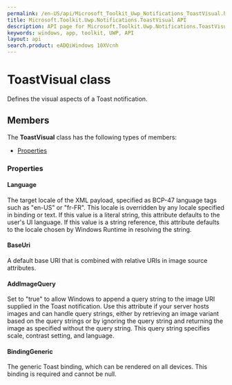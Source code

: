 ```yaml
---
permalink: /en-US/api/Microsoft_Toolkit_Uwp_Notifications_ToastVisual.htm
title: Microsoft.Toolkit.Uwp.Notifications.ToastVisual API 
description: API page for Microsoft.Toolkit.Uwp.Notifications.ToastVisual
keywords: windows, app, toolkit, UWP, API
layout: api
search.product: eADQiWindows 10XVcnh
---
```



# ToastVisual class

Defines the visual aspects of a Toast notification.

## Members

The **ToastVisual** class has the following types of members:

* [Properties](#Properties)

### Properties

#### Language

The target locale of the XML payload, specified as BCP-47 language tags such as "en-US" or "fr-FR". This locale is overridden by any locale specified in binding or text. If this value is a literal string, this attribute defaults to the user's UI language. If this value is a string reference, this attribute defaults to the locale chosen by Windows Runtime in resolving the string.



#### BaseUri

A default base URI that is combined with relative URIs in image source attributes.



#### AddImageQuery

Set to "true" to allow Windows to append a query string to the image URI supplied in the Toast notification. Use this attribute if your server hosts images and can handle query strings, either by retrieving an image variant based on the query strings or by ignoring the query string and returning the image as specified without the query string. This query string specifies scale, contrast setting, and language.



#### BindingGeneric

The generic Toast binding, which can be rendered on all devices. This binding is required and cannot be null.


